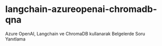 # langchain-azureopenai-chromadb-qna
Azure OpenAI, Langchain ve ChromaDB kullanarak Belgelerde Soru Yanıtlama
